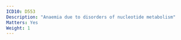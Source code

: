 ```yaml
---
ICD10: D553
Description: "Anaemia due to disorders of nucleotide metabolism"
Matters: Yes
Weight: 1
---
```

